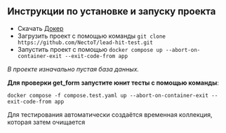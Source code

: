 ## Инструкции по установке и запуску проекта

- Скачать [Докер](https://docs.docker.com/engine/install/)
- Загрузить проект с помощью команды `git clone https://github.com/NectoT/lead-hit-test.git`
- Запустить проект с помощью `docker compose up --abort-on-container-exit --exit-code-from app`

*В проекте изначально пустая база данных.*

**Для проверки get_form запустите юнит тесты с помощью команды**:

`docker compose -f compose.test.yaml up --abort-on-container-exit --exit-code-from app`

Для тестирования автоматически создаётся временная коллекция, которая затем очищается
